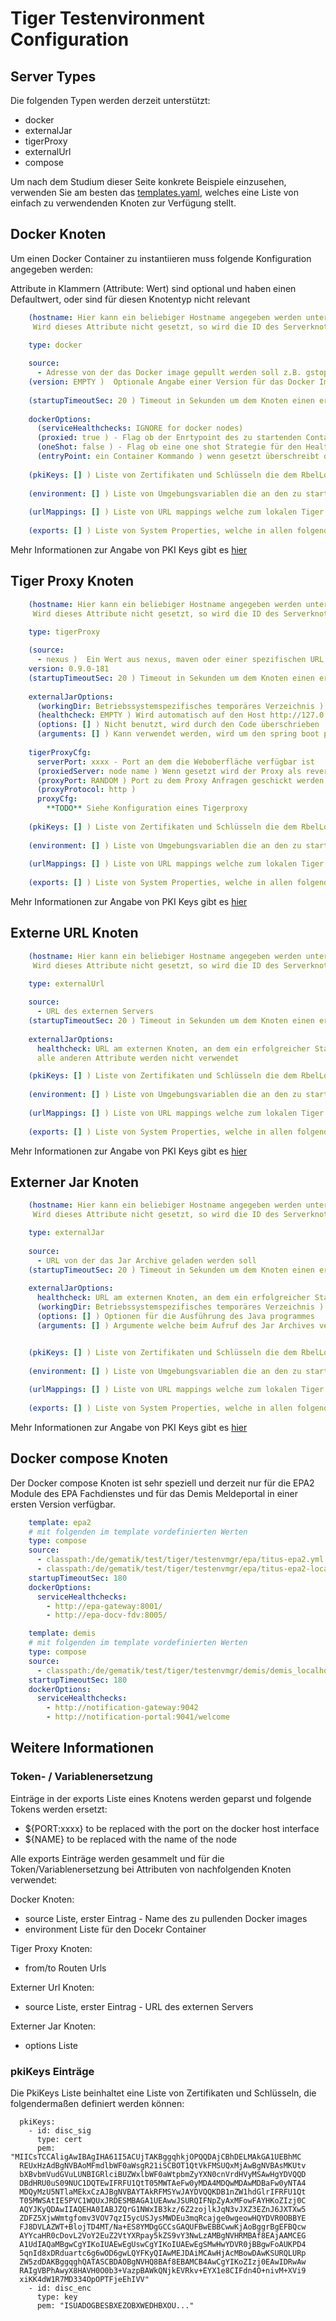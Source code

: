 # Tiger Testenvironment Configuration

## Server Types

Die folgenden Typen werden derzeit unterstützt:

* docker
* externalJar
* tigerProxy
* externalUrl
* compose

Um nach dem Studium dieser Seite konkrete Beispiele einzusehen, verwenden Sie am besten das [templates.yaml](../tiger-testenv-mgr/src/main/resources/de/gematik/test/tiger/testenvmgr/templates.yaml),
welches eine Liste von einfach zu verwendenden Knoten zur Verfügung stellt. 

## Docker Knoten

Um einen Docker Container zu instantiieren muss folgende Konfiguration angegeben werden:

Attribute in Klammern (Attribute: Wert) sind optional und haben einen Defaultwert, oder sind für diesen Knotentyp nicht relevant

```yaml
    (hostname: Hier kann ein beliebiger Hostname angegeben werden unter dem die Testsuite diesen Server ansprechen kann.
     Wird dieses Attribute nicht gesetzt, so wird die ID des Serverknotens in der Serverkonfigurations Map als hostname verwendet.)

    type: docker
    
    source:
      - Adresse von der das Docker image gepullt werden soll z.B. gstopdr1.top.local/idp/idp-server
    (version: EMPTY )  Optionale Angabe einer Version für das Docker Image 
    
    (startupTimeoutSec: 20 ) Timeout in Sekunden um dem Knoten einen erfolgreichen Start zuzugestehen
    
    dockerOptions:
      (serviceHealthchecks: IGNORE for docker nodes)
      (proxied: true ) - Flag ob der Enrtypoint des zu startenden Container angepasst werden soll um TigerProxy Zertifikate in das OS des Containers einzuspielen und einen docker.host.internal Eintrag zu /etc/hosts einzufügen
      (oneShot: false ) - Flag ob eine one shot Strategie für den Health check des Containers verwendet werden soll 
      (entryPoint: ein Container Kommando ) wenn gesetzt überschreibt dieser Eintrag den Entrypoint des zu startenden Containers
    
    (pkiKeys: [] ) Liste von Zertifikaten und Schlüsseln die dem RbelLogger des lokalen Tiger proxies zur Verfügung gestellt werden sollen.
    
    (environment: [] ) Liste von Umgebungsvariablen die an den zu startenden Container weitergeleitet werden sollen. Jeder Eintrag hat die Form: KEY=VALUE
    
    (urlMappings: [] ) Liste von URL mappings welche zum lokalen Tiger proxy hinzugefügt werden sollen. z.B. - http://tsl --> https://download-ref.tsl.ti-dienste.de
    
    (exports: [] ) Liste von System Properties, welche in allen folgenden Knoten gesetzt werden. Jeder Eintrag hat die Form: KEY=VALUE
```
Mehr Informationen zur Angabe von PKI Keys gibt es <a href="#pkiKeys Eintraege">hier</a>

## Tiger Proxy Knoten

```yaml
    (hostname: Hier kann ein beliebiger Hostname angegeben werden unter dem die Testsuite diesen Server ansprechen kann.
     Wird dieses Attribute nicht gesetzt, so wird die ID des Serverknotens in der Serverkonfigurations Map als hostname verwendet.)

    type: tigerProxy
    
    (source: 
      - nexus )  Ein Wert aus nexus, maven oder einer spezifischen URL von welcher das Tiger Standalone Proxy Jar runtergeladen werden soll
    version: 0.9.0-181
    (startupTimeoutSec: 20 ) Timeout in Sekunden um dem Knoten einen erfolgreichen Start zuzugestehen
   
    externalJarOptions:
      (workingDir: Betriebssystemspezifisches temporäres Verzeichnis ) In dieses Verzeichnis wird das JAR gespeichert und von dort aus auch ausgeführt
      (healthcheck: EMPTY ) Wird automatisch auf den Host http://127.0.0.1 und den Port des serverPort Eintrages gesetzt
      (options: [] ) Nicht benutzt, wird durch den Code überschrieben
      (arguments: [] ) Kann verwendet werden, wird um den spring boot profile parameter ergänzt, als aktives Profil wird der Knotenname verwendet
    
    tigerProxyCfg:
      serverPort: xxxx - Port an dem die Weboberfläche verfügbar ist
      (proxiedServer: node name ) Wenn gesetzt wird der Proxy als reverse Proxy konfiguriert und die Routen im proxyCfg so eingetragen, dass der Verkehr zum gegebenen Knoten weitergeleitet wird 
      (proxyPort: RANDOM ) Port zu dem Proxy Anfragen geschickt werden sollen. Wenn nicht gesetzt wird ein zufälliger Port verwendet. 
      (proxyProtocol: http )
      proxyCfg:
        **TODO** Siehe Konfiguration eines Tigerproxy
   
    (pkiKeys: [] ) Liste von Zertifikaten und Schlüsseln die dem RbelLogger des lokalen Tiger proxies zur Verfügung gestellt werden sollen 
    
    (environment: [] ) Liste von Umgebungsvariablen die an den zu startenden Container weitergeleitet werden sollen. Jeder Eintrag hat die Form: KEY=VALUE
    
    (urlMappings: [] ) Liste von URL mappings welche zum lokalen Tiger proxy hinzugefügt werden sollen. z.B. - http://tsl --> https://download-ref.tsl.ti-dienste.de
    
    (exports: [] ) Liste von System Properties, welche in allen folgenden Knoten gesetzt werden. Jeder Eintrag hat die Form: KEY=VALUE
```
Mehr Informationen zur Angabe von PKI Keys gibt es <a href="#pkiKeys Eintraege">hier</a>

## Externe URL Knoten

```yaml
    (hostname: Hier kann ein beliebiger Hostname angegeben werden unter dem die Testsuite diesen Server ansprechen kann.
     Wird dieses Attribute nicht gesetzt, so wird die ID des Serverknotens in der Serverkonfigurations Map als hostname verwendet.)

    type: externalUrl
    
    source:
      - URL des externen Servers
    (startupTimeoutSec: 20 ) Timeout in Sekunden um dem Knoten einen erfolgreichen Start zuzugestehen
    
    externalJarOptions:
      healthcheck: URL am externen Knoten, an dem ein erfolgreicher Start abgelesen werden kann (es kommt eine Antwort auf eine Anfrage, der Status wird nicht geprüft)
      alle anderen Attribute werden nicht verwendet

    (pkiKeys: [] ) Liste von Zertifikaten und Schlüsseln die dem RbelLogger des lokalen Tiger proxies zur Verfügung gestellt werden sollen 
    
    (environment: [] ) Liste von Umgebungsvariablen die an den zu startenden Container weitergeleitet werden sollen. Jeder Eintrag hat die Form: KEY=VALUE
    
    (urlMappings: [] ) Liste von URL mappings welche zum lokalen Tiger proxy hinzugefügt werden sollen. z.B. - http://tsl --> https://download-ref.tsl.ti-dienste.de
    
    (exports: [] ) Liste von System Properties, welche in allen folgenden Knoten gesetzt werden. Jeder Eintrag hat die Form: KEY=VALUE
```
Mehr Informationen zur Angabe von PKI Keys gibt es <a href="#pkiKeys Eintraege">hier</a>

## Externer Jar Knoten

```yaml
    (hostname: Hier kann ein beliebiger Hostname angegeben werden unter dem die Testsuite diesen Server ansprechen kann.
     Wird dieses Attribute nicht gesetzt, so wird die ID des Serverknotens in der Serverkonfigurations Map als hostname verwendet.)

    type: externalJar
    
    source:
      - URL von der das Jar Archive geladen werden soll
    (startupTimeoutSec: 20 ) Timeout in Sekunden um dem Knoten einen erfolgreichen Start zuzugestehen
    
    externalJarOptions:
      healthcheck: URL am externen Knoten, an dem ein erfolgreicher Start abgelesen werden kann (es kommt eine Antwort auf eine Anfrage, der Status wird nicht geprüft)
      (workingDir: Betriebssystemspezifisches temporäres Verzeichnis ) In dieses Verzeichnis wird das JAR gespeichert und von dort aus auch ausgeführt
      (options: [] ) Optionen für die Ausführung des Java programmes
      (arguments: [] ) Argumente welche beim Aufruf des Jar Archives verwendet werden sollen


    (pkiKeys: [] ) Liste von Zertifikaten und Schlüsseln die dem RbelLogger des lokalen Tiger proxies zur Verfügung gestellt werden sollen 
    
    (environment: [] ) Liste von Umgebungsvariablen die an den zu startenden Container weitergeleitet werden sollen. Jeder Eintrag hat die Form: KEY=VALUE
    
    (urlMappings: [] ) Liste von URL mappings welche zum lokalen Tiger proxy hinzugefügt werden sollen. z.B. - http://tsl --> https://download-ref.tsl.ti-dienste.de
    
    (exports: [] ) Liste von System Properties, welche in allen folgenden Knoten gesetzt werden. Jeder Eintrag hat die Form: KEY=VALUE
```
Mehr Informationen zur Angabe von PKI Keys gibt es <a href="#pkiKeys Eintraege">hier</a>

## Docker compose Knoten

Der Docker compose Knoten ist sehr speziell und derzeit nur für die EPA2 Module des EPA Fachdienstes 
und für das Demis Meldeportal in einer ersten Version verfügbar.

```yaml
    template: epa2
    # mit folgenden im template vordefinierten Werten
    type: compose
    source:
      - classpath:/de/gematik/test/tiger/testenvmgr/epa/titus-epa2.yml
      - classpath:/de/gematik/test/tiger/testenvmgr/epa/titus-epa2-local.yml
    startupTimeoutSec: 180
    dockerOptions:
      serviceHealthchecks:
        - http://epa-gateway:8001/
        - http://epa-docv-fdv:8005/
```

```yaml
    template: demis
    # mit folgenden im template vordefinierten Werten
    type: compose
    source:
      - classpath:/de/gematik/test/tiger/testenvmgr/demis/demis_localhost.yml
    startupTimeoutSec: 180
    dockerOptions:
      serviceHealthchecks:
        - http://notification-gateway:9042
        - http://notification-portal:9041/welcome
```

## Weitere Informationen

### Token- / Variablenersetzung

Einträge in der exports Liste eines Knotens werden geparst und folgende Tokens werden ersetzt:
* ${PORT:xxxx} to be replaced with the port on the docker host interface
* ${NAME} to be replaced with the name of the node

Alle exports Einträge werden gesammelt und für die Token/Variablenersetzung bei Attributen von nachfolgenden Knoten verwendet:

Docker Knoten:
* source Liste, erster Eintrag - Name des zu pullenden Docker images
* environment Liste für den Docekr Container

Tiger Proxy Knoten:
* from/to Routen Urls

Externer Url Knoten:
* source Liste, erster Eintrag - URL des externen Servers

Externer Jar Knoten:
* options Liste

### <a id="pkiKeys Eintraege"></a>pkiKeys Einträge

Die PkiKeys Liste beinhaltet eine Liste von Zertifikaten und Schlüsseln, die folgendermaßen definiert werden können:

```
  pkiKeys:
    - id: disc_sig
      type: cert
      pem: "MIICsTCCAligAwIBAgIHA61I5ACUjTAKBggqhkjOPQQDAjCBhDELMAkGA1UEBhMC
  REUxHzAdBgNVBAoMFmdlbWF0aWsgR21iSCBOT1QtVkFMSUQxMjAwBgNVBAsMKUtv
  bXBvbmVudGVuLUNBIGRlciBUZWxlbWF0aWtpbmZyYXN0cnVrdHVyMSAwHgYDVQQD
  DBdHRU0uS09NUC1DQTEwIFRFU1QtT05MWTAeFw0yMDA4MDQwMDAwMDBaFw0yNTA4
  MDQyMzU5NTlaMEkxCzAJBgNVBAYTAkRFMSYwJAYDVQQKDB1nZW1hdGlrIFRFU1Qt
  T05MWSAtIE5PVC1WQUxJRDESMBAGA1UEAwwJSURQIFNpZyAxMFowFAYHKoZIzj0C
  AQYJKyQDAwIIAQEHA0IABJZQrG1NWxIB3kz/6Z2zojlkJqN3vJXZ3EZnJ6JXTXw5
  ZDFZ5XjwWmtgfomv3VOV7qzI5ycUSJysMWDEu3mqRcajge0wgeowHQYDVR0OBBYE
  FJ8DVLAZWT+BlojTD4MT/Na+ES8YMDgGCCsGAQUFBwEBBCwwKjAoBggrBgEFBQcw
  AYYcaHR0cDovL2VoY2EuZ2VtYXRpay5kZS9vY3NwLzAMBgNVHRMBAf8EAjAAMCEG
  A1UdIAQaMBgwCgYIKoIUAEwEgUswCgYIKoIUAEwEgSMwHwYDVR0jBBgwFoAUKPD4
  5qnId8xDRduartc6g6wOD6gwLQYFKyQIAwMEJDAiMCAwHjAcMBowDAwKSURQLURp
  ZW5zdDAKBggqghQATASCBDAOBgNVHQ8BAf8EBAMCB4AwCgYIKoZIzj0EAwIDRwAw
  RAIgVBPhAwyX8HAVH0O0b3+VazpBAWkQNjkEVRkv+EYX1e8CIFdn4O+nivM+XVi9
  xiKK4dW1R7MD334OpOPTFjeEhIVV"
    - id: disc_enc
      type: key
      pem: "ISUADOGBESBXEZOBXWEDHBXOU..."
```

